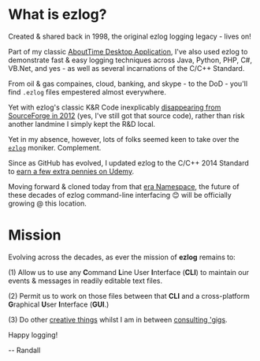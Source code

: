 # What is ezlog?
Created & shared back in 1998, the original ezlog logging legacy - lives on!

Part of my classic [AboutTime Desktop Application](https://github.com/soft9000/AboutTime), I've also used ezlog to demonstrate fast & easy logging techniques across Java, Python, PHP, C#, VB.Net, and yes - as well as several incarnations of the C/C++ Standard. 

From oil & gas compaines, cloud, banking, and skype - to the DoD - you'll find `.ezlog` files empestered almost everywhere.

Yet with ezlog's classic K&R Code inexplicably [disappearing from SourceForge in 2012](https://sourceforge.net/projects/ezlog/files/) (yes, I've still got that source code), rather than risk another landmine I simply kept the R&D local. 

Yet in my absence, however, lots of folks seemed keen to take over the [`ezlog`](https://www.google.com/search?q=ezlog&rlz=1C1CHBF_enUS971US971&oq=ezlog) moniker. Complement.

Since as GitHub has evolved, I updated ezlog to the C/C++ 2014 Standard to [earn a few extra pennies on Udemy](https://www.udemy.com/course/gnu-cpp-2000).

Moving forward & cloned today from that [era Namespace](https://github.com/soft9000/era), the future of these decades of ezlog command-line interfacing 😊 will be officially growing @ this location.

# Mission
Evolving across the decades, as ever the mission of **ezlog** remains to:

(1) Allow us to use any **C**ommand **L**ine User **I**nterface (**CLI**) to maintain our events & messages in readily editable text files.

(2) Permit us to work on those files between that **CLI** and a cross-platform **G**raphical **U**ser **I**nterface (**GUI**.)

(3) Do other [creative things](http://soft9000.com) whilst I am in between [consulting 'gigs](https://linkedin.com/in/nagyspace).

Happy logging!

-- Randall




